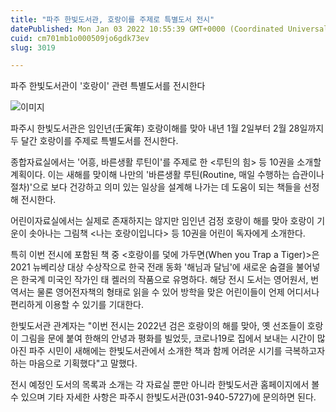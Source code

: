 ```yaml
---
title: "파주 한빛도서관, 호랑이를 주제로 특별도서 전시"
datePublished: Mon Jan 03 2022 10:55:39 GMT+0000 (Coordinated Universal Time)
cuid: cm701mb1o000509jo6gdk73ev
slug: 3019

---
```



파주 한빛도서관이 '호랑이' 관련 특별도서를 전시한다

![이미지](https://cdn.hashnode.com/res/hashnode/image/upload/v1739251804729/5a6705cc-5ab1-4b41-bfb2-f6d54a2e5cb3.jpeg)

파주시 한빛도서관은 임인년(壬寅年) 호랑이해를 맞아 내년 1월 2일부터 2월 28일까지 두 달간 호랑이를 주제로 특별도서를 전시한다.

종합자료실에서는 '어흥, 바른생활 루틴이'를 주제로 한 <루틴의 힘> 등 10권을 소개할 계획이다. 이는 새해를 맞이해 나만의 '바른생활 루틴(Routine, 매일 수행하는 습관이나 절차)'으로 보다 건강하고 의미 있는 일상을 설계해 나가는 데 도움이 되는 책들을 선정해 전시한다.

어린이자료실에서는 실제로 존재하지는 않지만 임인년 검정 호랑이 해를 맞아 호랑이 기운이 솟아나는 그림책 <나는 호랑이입니다> 등 10권을 어린이 독자에게 소개한다.

특히 이번 전시에 포함된 책 중 <호랑이를 덫에 가두면(When you Trap a Tiger)>은 2021 뉴베리상 대상 수상작으로 한국 전래 동화 '해님과 달님'에 새로운 숨결을 불어넣은 한국계 미국인 작가인 태 켈러의 작품으로 유명하다. 해당 전시 도서는 영어원서, 번역서는 물론 영어전자책의 형태로 읽을 수 있어 방학을 맞은 어린이들이 언제 어디서나 편리하게 이용할 수 있기를 기대한다.

한빛도서관 관계자는 "이번 전시는 2022년 검은 호랑이의 해를 맞아, 옛 선조들이 호랑이 그림을 문에 붙여 한해의 안녕과 평화를 빌었듯, 코로나19로 집에서 보내는 시간이 많아진 파주 시민이 새해에는 한빛도서관에서 소개한 책과 함께 어려운 시기를 극복하고자 하는 마음으로 기획했다"고 말했다.

전시 예정인 도서의 목록과 소개는 각 자료실 뿐만 아니라 한빛도서관 홈페이지에서 볼 수 있으며 기타 자세한 사항은 파주시 한빛도서관(031-940-5727)에 문의하면 된다.